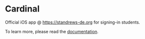 # Cardinal
Official iOS app @ https://standrews-de.org for signing-in students.

To learn more, please read the [documentation](https://github.com/danieljbk/cardinal/documentation).
